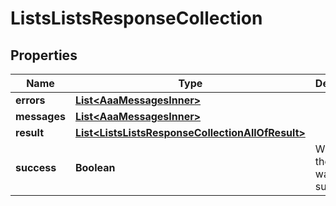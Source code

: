 

# ListsListsResponseCollection


## Properties

| Name | Type | Description | Notes |
|------------ | ------------- | ------------- | -------------|
|**errors** | [**List&lt;AaaMessagesInner&gt;**](AaaMessagesInner.md) |  |  |
|**messages** | [**List&lt;AaaMessagesInner&gt;**](AaaMessagesInner.md) |  |  |
|**result** | [**List&lt;ListsListsResponseCollectionAllOfResult&gt;**](ListsListsResponseCollectionAllOfResult.md) |  |  |
|**success** | **Boolean** | Whether the API call was successful |  |



